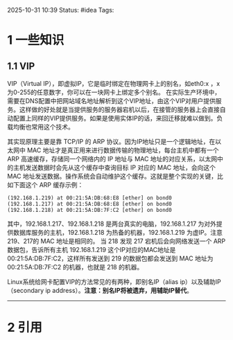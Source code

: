 2025-10-31 10:39
Status: #idea
Tags:

# 1 一些知识
## 1.1 VIP
VIP（Virtual IP），即虚拟IP，它是临时绑定在物理网卡上的别名，如eth0:x ，x为0-255的任意数字，你可以在一块网卡上绑定多个别名。
在实际生产环境中，需要在DNS配置中把网站域名地址解析到这个VIP地址，由这个VIP对用户提供服务。这样做的好处就是当提供服务的服务器宕机以后，在接管的服务器上会直接自动配置上同样的VIP提供服务。如果是使用实体IP的话，来回迁移就难以做到。负载均衡也常用这个技术。

其实现原理主要是靠 TCP/IP 的 ARP 协议。因为IP地址只是一个逻辑地址，在以太网中 MAC 地址才是真正用来进行数据传输的物理地址，每台主机中都有一个 ARP 高速缓存，存储同一个网络内的 IP 地址与 MAC 地址的对应关系，以太网中的主机发送数据时会先从这个缓存中查询目标 IP 对应的 MAC 地址，会向这个 MAC 地址发送数据。操作系统会自动维护这个缓存。这就是整个实现的关键，比如下面这个 ARP 缓存示例：
```shell
(192.168.1.219) at 00:21:5A:DB:68:E8 [ether] on bond0
(192.168.1.217) at 00:21:5A:DB:68:E8 [ether] on bond0
(192.168.1.218) at 00:21:5A:DB:7F:C2 [ether] on bond0
```
其中，192.168.1.217、192.168.1.218 是两台真实的电脑，192.168.1.217 为对外提供数据库服务的主机，192.168.1.218 为热备的机器，192.168.1.219 为虚IP。注意219、217的 MAC 地址是相同的。
当 218 发现 217 宕机后会向网络发送一个 ARP 数据包，告诉所有主机 192.168.1.219 这个IP对应的MAC地址是 00:21:5A:DB:7F:C2，这样所有发送到 219 的数据包都会发送到 MAC 地址为 00:21:5A:DB:7F:C2 的机器，也就是 218 的机器。

Linux系统给网卡配置VIP的方法常见的有两种，即别名IP（alias ip）以及辅助IP（secondary ip address）。**注意：别名IP将被遗弃，用辅助IP替代**。

---
# 2 引用